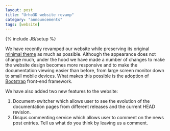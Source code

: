 ```yaml
---
layout: post
title: "Urho3D website revamp"
category: "announcements"
tags: [website]
---
```

{% include JB/setup %}

We have recently revamped our website while preserving its original [minimal theme](http://orderedlist.com/minimal/) as much as possible. Although the appearance does not change much, under the hood we have made a number of changes to make the website design becomes more responsive and to make the documentation viewing easier than before, from large screen monitor down to small mobile devices. What makes this possible is the adoption of [Bootstrap](http://getbootstrap.com/) front-end framework.

We have also added two new features to the website:

1. Document-switcher which allows user to see the evolution of the documentation pages from different releases and the current HEAD revision.
2. Disqus commenting service which allows user to comment on the news post entries. Tell us what do you think by leaving us a comment.
